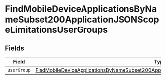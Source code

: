 # FindMobileDeviceApplicationsByNameSubset200ApplicationJSONScopeLimitationsUserGroups


## Fields

| Field                                                                                                                                                                                                                     | Type                                                                                                                                                                                                                      | Required                                                                                                                                                                                                                  | Description                                                                                                                                                                                                               |
| ------------------------------------------------------------------------------------------------------------------------------------------------------------------------------------------------------------------------- | ------------------------------------------------------------------------------------------------------------------------------------------------------------------------------------------------------------------------- | ------------------------------------------------------------------------------------------------------------------------------------------------------------------------------------------------------------------------- | ------------------------------------------------------------------------------------------------------------------------------------------------------------------------------------------------------------------------- |
| `userGroup`                                                                                                                                                                                                               | [FindMobileDeviceApplicationsByNameSubset200ApplicationJSONScopeLimitationsUserGroupsUserGroup](../../models/operations/findmobiledeviceapplicationsbynamesubset200applicationjsonscopelimitationsusergroupsusergroup.md) | :heavy_minus_sign:                                                                                                                                                                                                        | N/A                                                                                                                                                                                                                       |